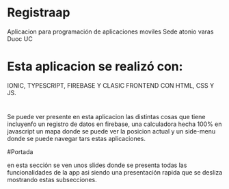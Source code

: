 # Registraap
Aplicacion para programación de aplicaciones moviles
Sede atonio varas Duoc UC

# Esta aplicacion se realizó con:
IONIC, TYPESCRIPT, FIREBASE Y CLASIC FRONTEND CON HTML, CSS Y JS.
#
Se puede ver presente en esta aplicacion las distintas cosas que tiene incluyenfo un registro de datos en firebase, una calculadora hecha 100% en javascript un
mapa donde se puede ver la posicion actual y un side-menu donde se puede navegar tars estas aplicaciones. 

#Portada

en esta sección se ven unos slides donde se presenta todas las funcionalidades de la app asi siendo una presentación rapida que se desliza mostrando estas subsecciones. 

